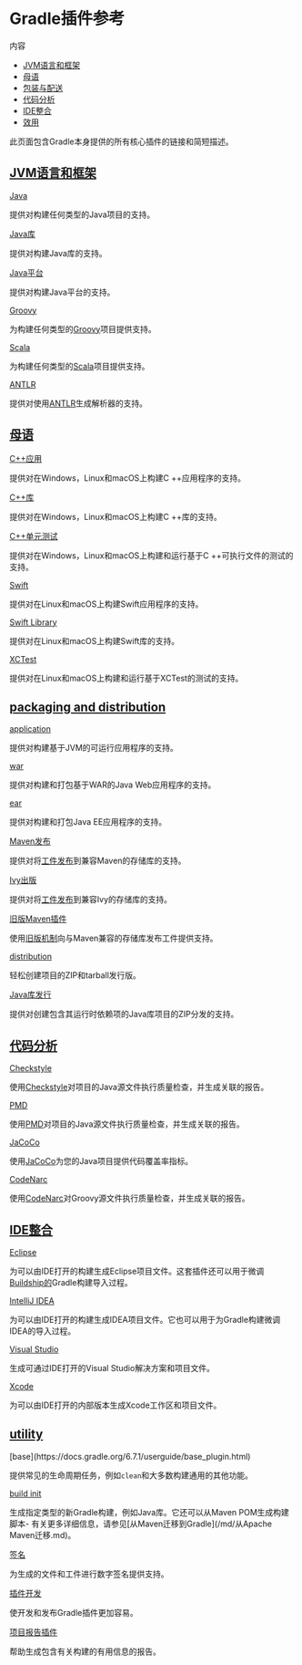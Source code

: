 # Gradle插件参考


内容

  * [JVM语言和框架](#jvm_languages_and_frameworks)
  * [母语](#native_languages)
  * [包装与配送](#packaging_and_distribution)
  * [代码分析](#code_analysis)
  * [IDE整合](#ide_integration)
  * [效用](#utility)

此页面包含Gradle本身提供的所有核心插件的链接和简短描述。

<h2 id = '#jvm_languages_and_frameworks'> <a href = '#jvm_languages_and_frameworks'>JVM语言和框架</a> </h2>

[Java](https://docs.gradle.org/6.7.1/userguide/java_plugin.html)

    

提供对构建任何类型的Java项目的支持。

[Java库](/md/Java库插件.md)

    

提供对构建Java库的支持。

[Java平台](/md/Java平台插件.md)

    

提供对构建Java平台的支持。

[Groovy](/md/Groovy插件.md)

    

为构建任何类型的[Groovy](https://groovy-lang.org/)项目提供支持。

[Scala](/md/Scala插件.md)

    

为构建任何类型的[Scala](https://www.scala-lang.org/)项目提供支持。

[ANTLR](https://docs.gradle.org/6.7.1/userguide/antlr_plugin.html)

    

提供对使用[ANTLR](http://www.antlr.org/)生成解析器的支持。

<h2 id = '#native_languages'> <a href = '#native_languages'>母语</a> </h2>

[C++应用](https://docs.gradle.org/6.7.1/userguide/cpp_application_plugin.html)

    

提供对在Windows，Linux和macOS上构建C ++应用程序的支持。

[C++库](https://docs.gradle.org/6.7.1/userguide/cpp_library_plugin.html)

    

提供对在Windows，Linux和macOS上构建C ++库的支持。

[C++单元测试](https://docs.gradle.org/6.7.1/userguide/cpp_unit_test_plugin.html)

    

提供对在Windows，Linux和macOS上构建和运行基于C ++可执行文件的测试的支持。

[Swift](https://docs.gradle.org/6.7.1/userguide/swift_application_plugin.html)

    

提供对在Linux和macOS上构建Swift应用程序的支持。

[Swift Library](https://docs.gradle.org/6.7.1/userguide/swift_library_plugin.html)

    

提供对在Linux和macOS上构建Swift库的支持。

[XCTest](https://docs.gradle.org/6.7.1/userguide/xctest_plugin.html)

    

提供对在Linux和macOS上构建和运行基于XCTest的测试的支持。

<h2 id = '#packaging_and_distribution'> <a href = '#packaging_and_distribution'>packaging and distribution</a> </h2>

[application](/md/Java应用插件.md)

    

提供对构建基于JVM的可运行应用程序的支持。

[war](https://docs.gradle.org/6.7.1/userguide/war_plugin.html)

    

提供对构建和打包基于WAR的Java Web应用程序的支持。

[ear](https://docs.gradle.org/6.7.1/userguide/ear_plugin.html)

    

提供对构建和打包Java EE应用程序的支持。

[Maven发布](/md/Maven发布插件.md)

    

提供对将[工件发布](/md/将项目发布为模块.md)到兼容Maven的存储库的支持。

[Ivy出版](/md/Ivy发布插件.md)

    

提供对将[工件发布](/md/将项目发布为模块.md)到兼容Ivy的存储库的支持。

[旧版Maven插件](https://docs.gradle.org/6.7.1/userguide/maven_plugin.html)

    

使用[旧版机制](https://docs.gradle.org/6.7.1/userguide/artifact_management.html)向与Maven兼容的存储库发布工件提供支持。

[distribution](https://docs.gradle.org/6.7.1/userguide/distribution_plugin.html)

    

轻松创建项目的ZIP和tarball发行版。

[Java库发行](https://docs.gradle.org/6.7.1/userguide/java_library_distribution_plugin.html)

    

提供对创建包含其运行时依赖项的Java库项目的ZIP分发的支持。

<h2 id = '#code_analysis'> <a href = '#code_analysis'>代码分析</a> </h2>

[Checkstyle](https://docs.gradle.org/6.7.1/userguide/checkstyle_plugin.html)

    

使用[Checkstyle](https://checkstyle.org/index.html)对项目的Java源文件执行质量检查，并生成关联的报告。

[PMD](https://docs.gradle.org/6.7.1/userguide/pmd_plugin.html)

    

使用[PMD](http://pmd.github.io/)对项目的Java源文件执行质量检查，并生成关联的报告。

[JaCoCo](https://docs.gradle.org/6.7.1/userguide/jacoco_plugin.html)

    

使用[JaCoCo](http://www.eclemma.org/jacoco/)为您的Java项目提供代码覆盖率指标。

[CodeNarc](https://docs.gradle.org/6.7.1/userguide/codenarc_plugin.html)

    

使用[CodeNarc](http://codenarc.sourceforge.net/index.html)对Groovy源文件执行质量检查，并生成关联的报告。

<h2 id = '#ide_integration'> <a href = '#ide_integration'>IDE整合</a> </h2>

[Eclipse](https://docs.gradle.org/6.7.1/userguide/eclipse_plugin.html)

    

为可以由IDE打开的构建生成Eclipse项目文件。这套插件还可以用于微调[Buildship的](http://projects.eclipse.org/projects/tools.buildship)Gradle构建导入过程。

[IntelliJ IDEA](https://docs.gradle.org/6.7.1/userguide/idea_plugin.html)

    

为可以由IDE打开的构建生成IDEA项目文件。它也可以用于为Gradle构建微调IDEA的导入过程。

[Visual Studio](https://docs.gradle.org/6.7.1/userguide/visual_studio_plugin.html)

    

生成可通过IDE打开的Visual Studio解决方案和项目文件。

[Xcode](https://docs.gradle.org/6.7.1/userguide/xcode_plugin.html)

    

为可以由IDE打开的内部版本生成Xcode工作区和项目文件。

<h2 id = '#utility'> <a href = '#utility'>utility</a> </h2>
[base](https://docs.gradle.org/6.7.1/userguide/base_plugin.html)

    

提供常见的生命周期任务，例如`clean`和大多数构建通用的其他功能。

[build init](https://docs.gradle.org/6.7.1/userguide/build_init_plugin.html)

    

生成指定类型的新Gradle构建，例如Java库。它还可以从Maven POM生成构建脚本-
有关更多详细信息，请参见[从Maven迁移到Gradle](/md/从Apache Maven迁移.md)。

[签名](https://docs.gradle.org/6.7.1/userguide/signing_plugin.html)

    

为生成的文件和工件进行数字签名提供支持。

[插件开发](https://docs.gradle.org/6.7.1/userguide/java_gradle_plugin.html)

    

使开发和发布Gradle插件更加容易。

[项目报告插件](https://docs.gradle.org/6.7.1/userguide/project_report_plugin.html)

    

帮助生成包含有关构建的有用信息的报告。

